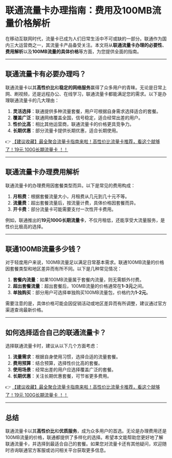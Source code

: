 # 联通流量卡办理指南：费用及100MB流量价格解析

在移动互联网时代，流量卡已成为人们日常生活中不可或缺的一部分。联通作为国内三大运营商之一，其流量卡产品备受关注。本文将从**联通流量卡办理的必要性**、**费用解析**以及**100MB流量的具体价格**等方面，为您提供全面的指南。

---

## 联通流量卡有必要办理吗？

联通流量卡以其**高性价比**和**稳定的网络服务**赢得了众多用户的青睐。无论是日常上网、刷视频，还是远程办公、在线学习，联通流量卡都能满足您的需求。以下是办理联通流量卡的几大理由：

1. **灵活选择**：联通提供多种流量套餐，用户可根据自身需求选择适合的套餐。
2. **覆盖广泛**：联通网络覆盖全国，信号稳定，适合经常出差的用户。
3. **性价比高**：相比其他运营商，联通流量卡的价格更具竞争力。
4. **长期优惠**：部分流量卡提供长期优惠，适合长期使用。

👉 [【建议收藏】最全聚合流量卡指南来啦！高性价比流量卡推荐，看这个就够了！19元 100G长期流量卡 ！！](https://bit.ly/Liuliangka)

---

## 联通流量卡办理费用解析

联通流量卡的办理费用因套餐类型而异。以下是常见的费用构成：

1. **月租费**：根据套餐流量大小，月租费从几元到几十元不等。
2. **流量费**：超出套餐流量后，按流量计费，具体价格因套餐而异。
3. **开卡费**：部分流量卡可能需要支付一次性开卡费用。

例如，联通推出的**19元100G长期流量卡**，不仅月租低，还能享受大流量服务，是性价比极高的选择。

---

## 联通100MB流量多少钱？

对于轻度用户来说，100MB流量足以满足日常基本需求。联通100MB流量的价格因套餐类型和地区差异而有所不同。以下是几种常见情况：

1. **套餐内流量**：如果100MB流量属于套餐内流量，则无需额外付费。
2. **超出套餐流量**：超出套餐后，100MB流量的价格通常在**1-3元**之间。
3. **单独购买**：部分用户可选择单独购买100MB流量包，价格约为**1-2元**。

需要注意的是，具体价格可能会因促销活动或地区差异而有所调整，建议通过官方渠道查询最新价格。

---

## 如何选择适合自己的联通流量卡？

选择联通流量卡时，建议从以下几个方面考虑：

1. **流量需求**：根据自身使用习惯，选择合适的流量套餐。
2. **费用预算**：结合预算，选择性价比高的套餐。
3. **使用场景**：经常出差的用户应选择覆盖广泛的套餐。
4. **长期优惠**：关注长期优惠套餐，可节省更多费用。

👉 [【建议收藏】最全聚合流量卡指南来啦！高性价比流量卡推荐，看这个就够了！19元 100G长期流量卡 ！！](https://bit.ly/Liuliangka)

---

## 总结

联通流量卡以其**高性价比**和**优质服务**，成为众多用户的首选。无论是办理费用还是100MB流量的价格，联通都提供了多样化的选择。希望本文能帮助您更好地了解联通流量卡，并选择到最适合自己的套餐。如果您对流量卡还有其他疑问，欢迎随时咨询联通官方客服或访问相关平台获取更多信息。
